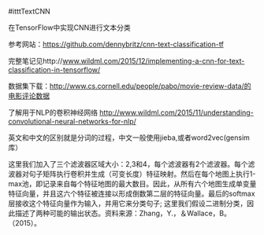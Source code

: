 #itttTextCNN


在TensorFlow中实现CNN进行文本分类

参考网站：https://github.com/dennybritz/cnn-text-classification-tf

完整笔记见http://www.wildml.com/2015/12/implementing-a-cnn-for-text-classification-in-tensorflow/

数据集下载：http://www.cs.cornell.edu/people/pabo/movie-review-data/的电影评论数据

了解用于NLP的卷积神经网络 http://www.wildml.com/2015/11/understanding-convolutional-neural-networks-for-nlp/
 
 

英文和中文的区别就是分词的过程，中文一般使用jieba,或者word2vec(gensim库） 


这里我们加入了三个滤波器区域大小：2,3和4，每个滤波器有2个滤波器。每个滤波器对句子矩阵执行卷积并生成（可变长度）特征映射。然后在每个地图上执行1-max池，即记录来自每个特征地图的最大数目。因此，从所有六个地图生成单变量特征向量，并且这六个特征被连接以形成倒数第二层的特征向量。最后的softmax层接收这个特征向量作为输入，并用它来分类句子; 这里我们假设二进制分类，因此描述了两种可能的输出状态。资料来源：Zhang，Y.，＆Wallace，B。（2015）。

